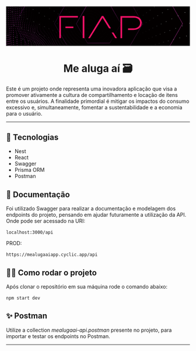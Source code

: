 <p align="center">
<img src = "./assets/fiap.png" alt="fiap logo">
</p>

# <center>Me aluga aí 🗃️</center>

Este é um projeto onde representa uma inovadora aplicação que visa a promover ativamente a cultura de compartilhamento e locação de itens entre os usuários. 
A finalidade primordial é mitigar os impactos do consumo excessivo e, simultaneamente, fomentar a sustentabilidade e a economia para o usuário. 

---
## 📝 Tecnologias
* Nest
* React 
* Swagger
* Prisma ORM
* Postman

## 📄 Documentação 
Foi utilizado Swagger para realizar a documentação e modelagem dos endpoints do projeto, pensando em ajudar futuramente a utilização da API. Onde pode ser acessado na URI:
```
localhost:3000/api
```
PROD:
```
https://mealugaaiapp.cyclic.app/api
```

## 🧑‍💻 Como rodar o projeto
Após clonar o repositório em sua máquina rode o comando abaixo:
```
npm start dev
```

## ✨ Postman
Utilize a collection _mealugaai-api.postman_ presente no projeto, para importar e testar os endpoints no Postman. 

___